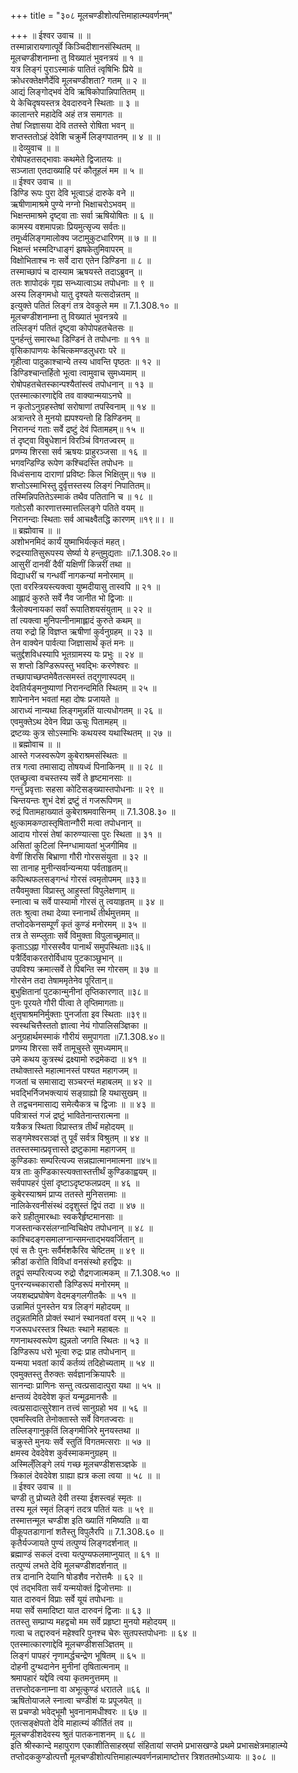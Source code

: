 +++
title = "३०८ मूलचण्डीशोत्पत्तिमाहात्म्यवर्णनम्"

+++
॥ ईश्वर उवाच ॥ ॥  
तस्मान्नारायणात्पूर्वे किञ्चिदीशानसंस्थितम् ॥  
मूलचण्डीशनाम्ना तु विख्यातं भुवनत्रयं ॥ १ ॥  
यत्र लिङ्गं पुराऽस्माकं पातितं त्वृषिभिः प्रिये ॥  
क्रोधरक्तेक्षणैर्देवि मूलचण्डीशता? गतम् ॥ २ ॥  
आद्यं लिङ्गोद्भवं देवि ऋषिकोपान्निपातितम् ॥  
ये केचिदृषयस्तत्र देवदारुवने स्थिताः ॥ ३ ॥  
कालान्तरे महादेवि अहं तत्र समागतः ॥  
तेषां जिज्ञासया देवि ततस्ते रोषिता भवन् ॥  
शप्तस्ततोऽहं देवेशि चक्रुर्मे लिङ्गपातनम् ॥ ४ ॥ ॥  
॥ देव्युवाच ॥ ॥  
रोषोपहतसद्भावाः कथमेते द्विजातयः ॥  
सञ्जाता एतदाख्याहि परं कौतूहलं मम ॥ ५ ॥  
॥ ईश्वर उवाच ॥ ॥  
डिण्डि रूपः पुरा देवि भूत्वाऽहं दारुके वने ॥  
ऋषीणामाश्रमे पुण्ये नग्नो भिक्षाचरोऽभवम् ॥  
भिक्षन्तमाश्रमे दृष्ट्वा ताः सर्वा ऋषियोषितः ॥ ६ ॥  
कामस्य वशमापन्नाः प्रियमुत्सृज्य सर्वतः॥  
तमूर्ध्वलिङ्गमालोक्य जटामुकुटधारिणम् ॥ ७ ॥ ॥  
भिक्षन्तं भस्मदिग्धाङ्गं झषकेतुमिवापरम् ॥  
विक्षोभिताश्च नः सर्वे दारा एतेन डिण्डिना ॥ ८ ॥  
तस्माच्छापं च दास्याम ऋषयस्ते तदाऽब्रुवन् ॥  
ततः शापोदकं गृह्य सन्ध्यात्वाऽथ तपोधनाः ॥ ९ ॥  
अस्य लिङ्गमधो यातु दृश्यते यत्सदोन्नतम् ॥  
इत्युक्ते पतितं लिङ्गं तत्र देवकुले मम ॥ 7.1.308.१० ॥  
मूलचण्डीशनाम्ना तु विख्यातं भुवनत्रये ॥  
तल्लिङ्गं पतितं दृष्ट्वा कोपोपहतचेतसः ॥  
पुनर्हन्तुं समारब्धा डिण्डिनं ते तपोधनाः ॥ ११ ॥  
वृसिकापाणयः केचित्कमण्डलुधराः परे ॥  
गृहीत्वा पादुकाश्चान्ये तस्य धावन्ति पृष्ठतः ॥ १२ ॥  
डिण्डिश्चान्तर्हितो भूत्वा त्वामुवाच सुमध्यमाम् ॥  
रोषोपहतचेतस्कान्पश्यैतांस्त्वं तपोधनान् ॥ १३ ॥  
एतस्मात्कारणाद्देवि तव वाक्यान्मयाऽनघे ॥  
न कृतोऽनुग्रहस्तेषां सरोषाणां तपस्विनाम् ॥ १४ ॥  
अत्रान्तरे ते मुनयो ह्यपश्यन्तो हि डिण्डिनम् ॥  
निरानन्दं गताः सर्वे द्रष्टुं देवं पितामहम्॥ १५ ॥  
तं दृष्ट्वा विबुधेशानं विरञ्चिं विगतज्वरम् ॥  
प्रणम्य शिरसा सर्व ऋषयः प्राहुरञ्जसा ॥ १६ ॥  
भगवन्डिण्डि रूपेण कश्चिदस्ति तपोधनः ॥  
विध्वंसनाय दाराणां प्रविष्टः किल भिक्षितुम्॥ १७ ॥  
शप्तोऽस्माभिस्तु दुर्वृत्तस्तस्य लिङ्गं निपातितम्॥  
तस्मिन्निपतितेऽस्माकं तथैव पतितानि च ॥ १८ ॥  
गतोऽसौ कारणात्तस्मात्तल्लिङ्गे पतिते वयम् ॥  
निरानन्दाः स्थिताः सर्व आचक्ष्वैतद्धि कारणम् ॥१९॥। ॥  
॥ ब्रह्मोवाच ॥ ॥  
अशोभनमिदं कार्यं युष्माभिर्यत्कृतं महत्।  
रुद्रस्यातिसुरूपस्य सेर्ष्या ये हन्तुमुद्यताः ॥7.1.308.२०॥  
आसुरीं दानवीं दैवीं यक्षिणीं किन्नरीं तथा ॥  
विद्याधरीं च गन्धर्वीं नागकन्यां मनोरमाम् ॥  
एता वरस्त्रियस्त्यक्त्वा युष्मदीयासु तास्वपि ॥ २१ ॥  
आह्लादं कुरुते सर्वे नैव जानीत भो द्विजाः ॥  
त्रैलोक्यनायकां सर्वां रूपातिशयसंयुताम् ॥ २२ ॥  
तां त्यक्त्वा मुनिपत्नीनामाह्लादं कुरुते कथम् ॥  
तया रुद्रो हि विज्ञप्त ऋषीणां कुर्वनुग्रहम् ॥ २३ ॥  
तेन वाक्येन पार्वत्या जिज्ञासार्थं कृतं मनः ॥  
चतुर्द्दशविधस्यापि भूतग्रामस्य यः प्रभुः ॥ २४ ॥  
स शप्तो डिण्डिरूपस्तु भवद्भिः करणेश्वरः ॥  
तच्छापाच्छप्तमेवैतत्समस्तं तद्गुणास्पदम् ॥  
देवतिर्यङ्मनुष्याणां निरानन्दमिति स्थितम् ॥ २५ ॥  
शापेनानेन भवतां महा दोषः प्रजायते ॥  
आराध्यं नान्यथा लिङ्गमुन्नतिं यात्यधोगतम् ॥ २६ ॥  
एवमुक्तेऽथ देवेन विप्रा ऊचुः पितामहम् ॥  
द्रष्टव्यः कुत्र सोऽस्माभिः कथयस्व यथास्थितम् ॥ २७ ॥  
॥ ब्रह्मोवाच ॥ ॥  
आस्ते गजस्वरूपेण कुबेराश्रमसंस्थितः ॥  
तत्र गत्वा तमासाद्य तोषयध्वं पिनाकिनम् ॥ ॥ २८ ॥  
एतच्छ्रुत्वा वचस्तस्य सर्वे ते हृष्टमानसाः ॥  
गन्तुं प्रवृत्ताः सहसा कोटिसङ्ख्यास्तपोधनाः ॥ २९ ॥  
चिन्तयन्तः शुभं देशं द्रष्टुं तं गजरूपिणम् ॥  
रुद्रं पितामहाख्यातं कुबेराश्रमवासिनम् ॥ 7.1.308.३० ॥  
क्षुत्कामकण्ठास्तृषितान्गौरी मत्वा तपोधनान् ॥  
आदाय गोरसं तेषां कारुण्यात्सा पुरः स्थिता ॥ ३१ ॥  
असितां कुटिलां स्निग्धामायतां भुजगीमिव ॥  
वेणीं शिरसि बिभ्राणा गौरी गोरससंयुता ॥ ३२ ॥  
सा तानाह मुनीन्सर्वान्यन्मया पर्वताहृतम्॥  
कपित्थफलसङ्गन्धं गोरसं त्वमृतोपमम् ॥३३॥  
तयैवमुक्ता विप्रास्तु आहुस्तां विपुलेक्षणाम् ॥  
स्नात्वा च सर्वे पास्यामो गोरसं तु त्वयाहृतम् ॥ ३४ ॥  
ततः श्रुत्वा तथा देव्या स्नानार्थं तीर्थमुत्तमम् ॥  
तप्तोदकेनसम्पूर्णं कृतं कुण्डं मनोरमम् ॥ ३५ ॥  
तत्र ते सम्प्लुताः सर्वे विमुक्ता विपुलाच्छ्रमात्॥  
कृताऽऽह्ना गोरसस्वैव पानार्थं समुपस्थिताः॥३६॥  
पत्रैर्दिवाकरतरोर्विधाय पुटकाञ्छुभान् ॥  
उपविश्य क्रमात्सर्वे ते पिबन्ति स्म गोरसम् ॥ ३७ ॥  
गोरसेन तदा तेषाममृतेनेव पूरितान्॥  
बुभुक्षितानां पुटकान्मुनीनां तृप्तिकारणात् ॥३८॥  
पुनः पूरयते गौरी पीत्वा ते तृप्तिमागताः॥  
क्षुत्तृषाश्रमनिर्मुक्ताः पुनर्जाता इव स्थिताः ॥३९॥  
स्वस्थचित्तैस्ततो ज्ञात्वा नेयं गोपालिसञ्ज्ञिका ॥  
अनुग्रहार्थमस्माकं गौरीयं समुपागता ॥7.1.308.४०॥  
प्रणम्य शिरसा सर्वे तामूचुस्ते सुमध्यमाम्॥  
उमे कथय कुत्रस्थं द्रक्ष्यामो रुद्रमेकदा ॥ ४१ ॥  
तथोक्तास्ते महात्मानस्तं पश्यत महागजम् ॥  
गजतां च समासाद्य सञ्चरन्तं महाबलम् ॥ ४२ ॥  
भवद्भिर्निजभक्त्यायं सङ्ग्राह्यो हि यथासुखम् ॥  
ते तद्वचनमासाद्य समेत्यैकत्र च द्विजाः ॥ ॥ ४३ ॥  
पवित्रास्तं गजं द्रष्टुं भावितेनान्तरात्मना ॥  
यत्रैकत्र स्थिता विप्रास्तत्र तीर्थं महोदयम् ॥  
सङ्गमेश्वरसञ्ज्ञं तु पूर्वं सर्वत्र विश्रुतम् ॥ ४४ ॥  
ततस्तस्मात्प्रवृत्तास्ते द्रष्टुकामा महागजम् ॥  
कुण्डिकाः सम्परित्यज्य सन्नह्यात्मानमात्मना ॥४५॥  
यत्र ताः कुण्डिकास्त्यक्तास्तत्तीर्थं कुण्डिकाह्वयम् ॥  
सर्वपापहरं पुंसां दृष्टाऽदृष्टफलप्रदम् ॥ ४६ ॥  
कुबेरस्याश्रमं प्राप्य ततस्ते मुनिसत्तमाः ॥  
नालिकेरवनीसंस्थं ददृशुस्तं द्विपं तदा ॥ ४७ ॥  
करे ग्रहीतुमारब्धाः स्वकरैर्हृष्टमानसाः ॥  
गजस्तान्करसंलग्नान्विचिक्षेप तपोधनान् ॥ ४८ ॥  
काश्चिदङ्गसमालग्नान्समन्ताद्भयवर्जितान् ॥  
एवं स तैः पुनः सर्वैर्मशकैरिव चेष्टितम् ॥ ४९ ॥  
क्रीडां करोति विविधां वनसंस्थो हरद्विपः ॥  
तद्रूपं सम्परित्यज्य रुद्रो रौद्रगजात्मकम् ॥ 7.1.308.५० ॥  
पुनरन्यच्चकारासौ डिण्डिरूपं मनोरमम् ॥  
जयशब्दप्रघोषेण वेदमङ्गलगीतकैः ॥ ५१ ॥  
उन्नामितं पुनस्तेन यत्र लिङ्गं महोदयम् ॥  
तदुन्नतमिति प्रोक्तं स्थानं स्थानवतां वरम् ॥ ५२ ॥  
गजरूपधरस्तत्र स्थितः स्थाने महाबलः ॥  
गणनाथस्वरूपेण ह्युन्नतो जगति स्थितः ॥ ५३ ॥  
डिण्डिरूप धरो भूत्वा रुद्रः प्राह तपोधनान् ॥  
यन्मया भवतां कार्यं कर्तव्यं तदिहोच्यताम् ॥ ५४ ॥  
एवमुक्तस्तु तैरुक्तः सर्वज्ञानक्रियापरैः ॥  
सानन्दाः प्राणिनः सन्तु त्वत्प्रसादात्पुरा यथा ॥ ५५ ॥  
क्षन्तव्यं देवदेवेश कृतं यन्मूढमानसैः ॥  
त्वत्प्रसादात्सुरेशान तत्त्वं सानुग्रहो भव ॥ ५६ ॥  
एवमस्त्विति तेनोक्तास्ते सर्वे विगतज्वराः ॥  
तल्लिङ्गानुकृतिं लिङ्गमीजिरे मुनयस्तथा ॥  
चक्रुस्ते मुनयः सर्वे स्तुतिं विगतमत्सराः ॥ ५७ ॥  
क्षमस्व देवदेवेश कुर्वस्माकमनुग्रहम् ॥  
अस्मिल्ँलिङ्गे लयं गच्छ मूलचण्डीशसञ्ज्ञके ॥  
त्रिकालं देवदेवेश ग्राह्या ह्यत्र कला त्वया ॥ ५८ ॥ ॥  
॥ ईश्वर उवाच ॥ ॥  
चण्डी तु प्रोच्यते देवी तस्या ईशस्त्वहं स्मृतः ॥  
तस्य मूलं स्मृतं लिङ्गं तदत्र पतितं यतः ॥ ५९ ॥  
तस्मात्तन्मूल चण्डीश इति ख्यातिं गमिष्यति ॥ वा  
पीकूपतडागानां शतैस्तु विपुलैरपि ॥ 7.1.308.६० ॥  
कृतैर्यज्जायते पुण्यं तत्पुण्यं लिङ्गदर्शनात् ॥  
ब्रह्माण्डं सकलं दत्त्वा यत्पुण्यफलमाप्नुयात् ॥ ६१ ॥  
तत्पुण्यं लभते देवि मूलचण्डीशदर्शनात् ॥  
तत्र दानानि देयानि षोडशैव नरोत्तमैः ॥ ६२ ॥  
एवं तद्भविता सर्वं यन्मयोक्तं द्विजोत्तमाः ॥  
यात दारुवनं विप्राः सर्वे यूयं तपोधनाः ॥  
मया सर्वे समादिष्टा यात दारुवनं द्विजाः ॥ ६३ ॥  
ततस्तु सम्प्राप्य महद्वचो मम सर्वे प्रहृष्टा मुनयो महोदयम् ॥  
गत्वा च तद्दारुवनं महेश्वरि पुनश्च चेरुः सुतपस्तपोधनाः ॥ ६४ ॥  
एतस्मात्कारणाद्देवि मूलचण्डीशसञ्ज्ञितम् ॥  
लिङ्गं पापहरं नृणामर्द्धचन्द्रेण भूषितम् ॥ ६५ ॥  
दोहनी दुग्थदानेन मुनीनां तृषितात्मनाम् ॥  
श्रमापहारं यद्देवि त्वया कृतमनुत्तमम् ॥  
तत्तप्तोदकनाम्ना वा अभूत्कुण्डं धरातले ॥६६ ॥  
ऋषितोयाजले स्नात्वा चण्डीशं यः प्रपूजयेत् ॥  
स प्रचण्डो भवेद्भूमौ भुवनानामधीश्वरः ॥ ६७ ॥  
एतत्सङ्क्षेपतो देवि माहात्म्यं कीर्तितं तव ॥  
मूलचण्डीशदेवस्य श्रुतं पातकनाशनम् ॥ ६८ ॥  
इति श्रीस्कान्दे महापुराण एकाशीतिसाहस्र्यां संहितायां सप्तमे प्रभासखण्डे प्रथमे प्रभासक्षेत्रमाहात्म्ये तप्तोदककुण्डोत्पत्तौ मूलचण्डीशोत्पत्तिमाहात्म्यवर्णनन्नामाष्टोत्तर त्रिशततमोऽध्यायः ॥ ३०८ ॥